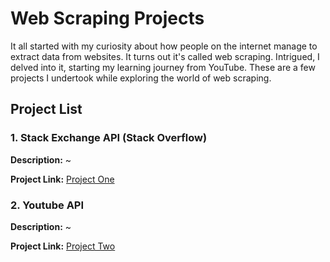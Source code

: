 # Web Scraping Projects
It all started with my curiosity about how people on the internet manage to extract data from websites. It turns out it's called web scraping. Intrigued, I delved into it, starting my learning journey from YouTube. These are a few projects I undertook while exploring the world of web scraping.

## Project List

### 1. Stack Exchange API (Stack Overflow)

**Description:**
~

**Project Link:**
[Project One](#)

### 2. Youtube API

**Description:**
~

**Project Link:**
[Project Two](#)
